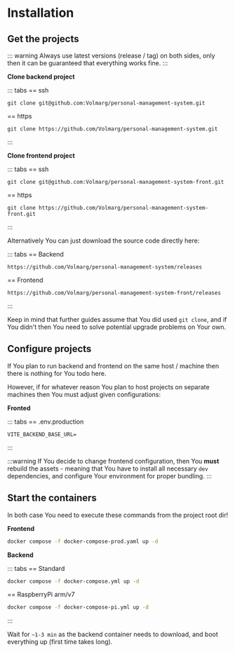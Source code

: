 # Installation

## Get the projects

::: warning
Always use latest versions (release / tag) on both sides, only then it can be guaranteed that everything works fine.
:::

**Clone backend project**

::: tabs
== ssh
```
git clone git@github.com:Volmarg/personal-management-system.git
```
== https
```
git clone https://github.com/Volmarg/personal-management-system.git
```
:::

**Clone frontend project**

::: tabs
== ssh
```
git clone git@github.com:Volmarg/personal-management-system-front.git
```
== https
```
git clone https://github.com/Volmarg/personal-management-system-front.git
```
:::

Alternatively You can just download the source code directly here:

::: tabs
== Backend
```
https://github.com/Volmarg/personal-management-system/releases
```
== Frontend
```
https://github.com/Volmarg/personal-management-system-front/releases
```
:::

Keep in mind that further guides assume that You did used `git clone`, and if You didn't then You need to solve potential upgrade problems on Your own.

## Configure projects

If You plan to run backend and frontend on the same host / machine then there is nothing for You todo here.

However, if for whatever reason You plan to host projects on separate machines then You must adjust given configurations:

**Fronted**

::: tabs
== .env.production
```dotenv
VITE_BACKEND_BASE_URL=
```
:::

:::warning
If You decide to change frontend configuration, then You **must** rebuild the assets - meaning that You have to install 
all necessary `dev` dependencies, and configure Your environment for proper bundling.
:::

## Start the containers

In both case You need to execute these commands from the project root dir!

**Frontend**

```sh
docker compose -f docker-compose-prod.yaml up -d
```

**Backend**

::: tabs
== Standard
```sh
docker compose -f docker-compose.yml up -d
```
== RaspberryPi arm/v7
```sh
docker compose -f docker-compose-pi.yml up -d
```
:::

Wait for `~1-3 min` as the backend container needs to download, and boot everything up (first time takes long).
